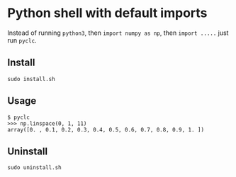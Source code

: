 # Python shell with default imports
Instead of running `python3`, then `import numpy as np`, then `import .....` just run `pyclc`.
## Install
`sudo install.sh`
## Usage

    $ pyclc
    >>> np.linspace(0, 1, 11)
    array([0. , 0.1, 0.2, 0.3, 0.4, 0.5, 0.6, 0.7, 0.8, 0.9, 1. ])
## Uninstall
`sudo uninstall.sh`
